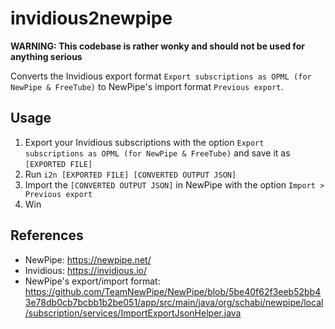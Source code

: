 # invidious2newpipe

__WARNING: This codebase is rather wonky and should not be used for anything serious__

Converts the Invidious export format `Export subscriptions as OPML (for NewPipe & FreeTube)` to NewPipe's import format `Previous export`.

## Usage

1. Export your Invidious subscriptions with the option `Export subscriptions as OPML (for NewPipe & FreeTube)` and save it as `[EXPORTED FILE]`
2. Run `i2n [EXPORTED FILE] [CONVERTED OUTPUT JSON]`
3. Import the `[CONVERTED OUTPUT JSON]` in NewPipe with the option `Import > Previous export`
4. Win

## References

- NewPipe: <https://newpipe.net/>
- Invidious: <https://invidious.io/>
- NewPipe's export/import format: <https://github.com/TeamNewPipe/NewPipe/blob/5be40f62f3eeb52bb43e78db0cb7bcbb1b2be051/app/src/main/java/org/schabi/newpipe/local/subscription/services/ImportExportJsonHelper.java>
